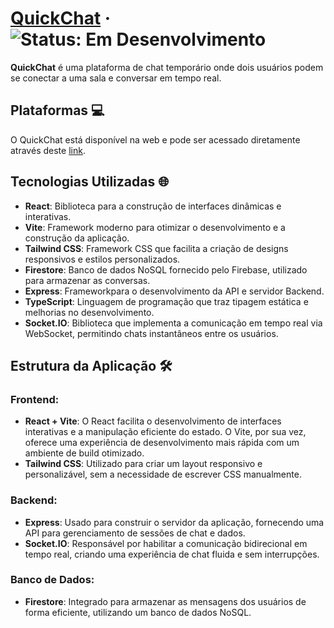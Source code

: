 # [QuickChat](https://github.com/Bruno2202/quickchat) &middot; ![Status: Em Desenvolvimento](http://img.shields.io/static/v1?label=STATUS&message=EM%20DESENVOLVIMENTO&color=GREEN&style=for-the-badge)

**QuickChat** é uma plataforma de chat temporário onde dois usuários podem se conectar a uma sala e conversar em tempo real.

## Plataformas 💻

O QuickChat está disponível na web e pode ser acessado diretamente através deste [link](https://github.com/Bruno2202/quickchat).

## Tecnologias Utilizadas 🌐

- **React**: Biblioteca para a construção de interfaces dinâmicas e interativas.
- **Vite**: Framework moderno para otimizar o desenvolvimento e a construção da aplicação.
- **Tailwind CSS**: Framework CSS que facilita a criação de designs responsivos e estilos personalizados.
- **Firestore**: Banco de dados NoSQL fornecido pelo Firebase, utilizado para armazenar as conversas.
- **Express**: Frameworkpara o desenvolvimento da API e servidor Backend.
- **TypeScript**: Linguagem de programação que traz tipagem estática e melhorias no desenvolvimento.
- **Socket.IO**: Biblioteca que implementa a comunicação em tempo real via WebSocket, permitindo chats instantâneos entre os usuários.

## Estrutura da Aplicação 🛠️

### Frontend:
- **React + Vite**: O React facilita o desenvolvimento de interfaces interativas e a manipulação eficiente do estado. O Vite, por sua vez, oferece uma experiência de desenvolvimento mais rápida com um ambiente de build otimizado.
- **Tailwind CSS**: Utilizado para criar um layout responsivo e personalizável, sem a necessidade de escrever CSS manualmente.

### Backend:
- **Express**: Usado para construir o servidor da aplicação, fornecendo uma API para gerenciamento de sessões de chat e dados.
- **Socket.IO**: Responsável por habilitar a comunicação bidirecional em tempo real, criando uma experiência de chat fluida e sem interrupções.

### Banco de Dados:
- **Firestore**: Integrado para armazenar as mensagens dos usuários de forma eficiente, utilizando um banco de dados NoSQL.
